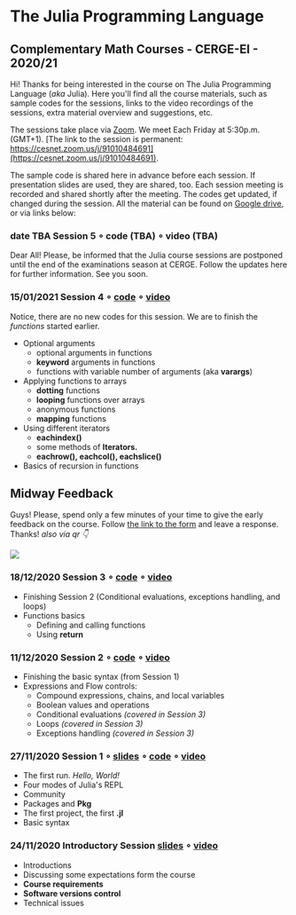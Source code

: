 # The Julia Programming Language
## Complementary Math Courses - CERGE-EI - 2020/21

Hi! Thanks for being interested in the course on The Julia Programming Language (*aka* Julia). Here you'll find all the course materials, such as sample codes for the sessions, links to the video recordings of the sessions, extra material overview and suggestions, etc.

The sessions take place via [Zoom](https://zoom.us/). We meet Each Friday at 5:30p.m. (GMT+1). [The link to the session is permanent: https://cesnet.zoom.us/j/91010484691](https://cesnet.zoom.us/j/91010484691).

The sample code is shared here in advance before each session. If presentation slides are used, they are shared, too. Each session meeting is recorded and shared shortly after the meeting. The codes get updated, if changed during the session. All the material can be found on [Google drive](https://drive.google.com/drive/folders/1zwglSjPix7HvA99Hnlir9AFUPjREN7D6?usp=sharing), or via links below:

### **date TBA** Session 5 ∘ code (TBA) ∘ video (TBA)

Dear All! Please, be informed that the Julia course sessions are postponed until the end of the examinations season at CERGE. Follow the updates here for further information. See you soon.

### 15/01/2021 Session 4 ∘ [code](session3/) ∘ [video](https://drive.google.com/file/d/1y3KTLhsa6ZTg_m5V5qTBwCa27EI8bxx6/view?usp=sharing)
Notice, there are no new codes for this session. We are to finish the *functions* started earlier.
- Optional arguments
  * optional arguments in functions
  * **keyword** arguments in functions
  * functions with variable number of arguments (aka **varargs**)
- Applying functions to arrays
  * **dotting** functions
  * **looping** functions over arrays
  * anonymous functions
  * **mapping** functions
- Using different iterators
  * **eachindex()**
  * some methods of **Iterators.**
  * **eachrow(), eachcol(), eachslice()**
- Basics of recursion in functions

## Midway Feedback
Guys! Please, spend only a few minutes of your time to give the early feedback on the course. Follow [the link to the form](https://forms.gle/j5wmB9dP47oRtzAS9) and leave a response. Thanks! *also via qr 👇*

![](other/midwayfeedback.png)

### 18/12/2020 Session 3 ∘ [code](session3/) ∘ [video](https://drive.google.com/file/d/16Zd_vpkfTkubIb-uZdJu6f4F31AuBKTX/view?usp=sharing)
- Finishing Session 2 (Conditional evaluations, exceptions handling, and loops)
- Functions basics
  * Defining and calling functions
  * Using **return**

### 11/12/2020 Session 2 ∘ [code](session2/) ∘ [video](https://drive.google.com/file/d/1cptls_Ny-_VuL7i01TNbAdCWeeIo-Jvw/view?usp=sharing)
- Finishing the basic syntax (from Session 1)
- Expressions and Flow controls:
  * Compound expressions, chains, and local variables
  * Boolean values and operations
  * Conditional evaluations *(covered in Session 3)*
  * Loops *(covered in Session 3)*
  * Exceptions handling *(covered in Session 3)*

### 27/11/2020 Session 1 ∘ [slides](https://docs.google.com/presentation/d/15gUpdORVxgq_RixQ1jt-MBthiB8-3VR7NCgy-uDpmLU/edit?usp=sharing) ∘ [code](session1/) ∘ [video](https://drive.google.com/file/d/1L7YRYkm1cqfb_uM1u9D-LVURScu55Waz/view?usp=sharing)
- The first run. *Hello, World!*
- Four modes of Julia's REPL
- Community
- Packages and **Pkg**
- The first project, the first **.jl**
- Basic syntax

### 24/11/2020 Introductory Session [slides](https://docs.google.com/presentation/d/1_TREKLs3RTqCIpLjtro4qNUouezLphOa7KUPlup1hiI/edit?usp=sharing) ∘ [video](https://drive.google.com/file/d/18QvydiyLOQ3THFVM9tIgVCLbFKitwyA5/view?usp=sharing)
 - Introductions
 - Discussing some expectations form the course
 - **Course requirements**
 - **Software versions control**
 - Technical issues
